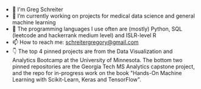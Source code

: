 - 👋 I'm Greg Schreiter
- 🔭 I’m currently working on projects for medical data science and general machine learning
- 🌱 The programming languages I use often are (mostly) Python, SQL (leetcode and hackerrank medium level) and ISLR-level R
- 📫 How to reach me: schreitergregory@gmail.com
- :point_down: The top 4 pinned projects are from the Data Visualization and Analytics Bootcamp at the University of Minnesota. The bottom two pinned repositories are the Georgia Tech MS Analytics capstone project, and the repo for in-progress work on the book "Hands-On Machine Learning with Scikit-Learn, Keras and TensorFlow".


<!--
**schr0841/schr0841** is a ✨ _special_ ✨ repository because its `README.md` (this file) appears on your GitHub profile.

Here are some ideas to get you started:


